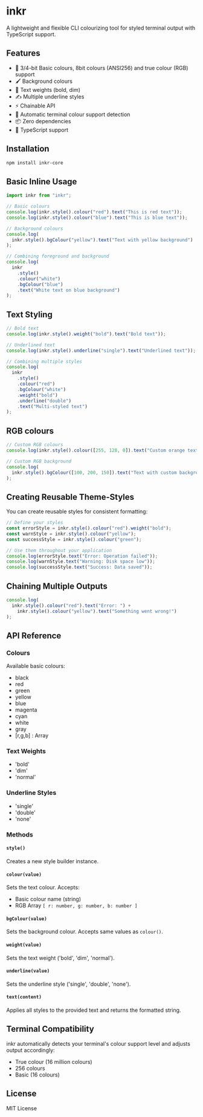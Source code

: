 # inkr

A lightweight and flexible CLI colourizing tool for styled terminal output with TypeScript support.

## Features

- 🎨 3/4-bit Basic colours, 8bit colours (ANSI256) and true colour (RGB) support
- 🖌️ Background colours
- 💪 Text weights (bold, dim)
- ✍️ Multiple underline styles
- ⚡ Chainable API
- 🔄 Automatic terminal colour support detection
- 📦 Zero dependencies
- 🚀 TypeScript support

## Installation

```bash
npm install inkr-core
```

## Basic Inline Usage

```typescript
import inkr from "inkr";

// Basic colours
console.log(inkr.style().colour("red").text("This is red text"));
console.log(inkr.style().colour("blue").text("This is blue text"));

// Background colours
console.log(
  inkr.style().bgColour("yellow").text("Text with yellow background")
);

// Combining foreground and background
console.log(
  inkr
    .style()
    .colour("white")
    .bgColour("blue")
    .text("White text on blue background")
);
```

## Text Styling

```typescript
// Bold text
console.log(inkr.style().weight("bold").text("Bold text"));

// Underlined text
console.log(inkr.style().underline("single").text("Underlined text"));

// Combining multiple styles
console.log(
  inkr
    .style()
    .colour("red")
    .bgColour("white")
    .weight("bold")
    .underline("double")
    .text("Multi-styled text")
);
```

## RGB colours

```typescript
// Custom RGB colours
console.log(inkr.style().colour([255, 128, 0]).text("Custom orange text"));

// Custom RGB background
console.log(
  inkr.style().bgColour([100, 200, 150]).text("Text with custom background")
);
```

## Creating Reusable Theme-Styles

You can create reusable styles for consistent formatting:

```typescript
// Define your styles
const errorStyle = inkr.style().colour("red").weight("bold");
const warnStyle = inkr.style().colour("yellow");
const successStyle = inkr.style().colour("green");

// Use them throughout your application
console.log(errorStyle.text("Error: Operation failed"));
console.log(warnStyle.text("Warning: Disk space low"));
console.log(successStyle.text("Success: Data saved"));
```

## Chaining Multiple Outputs

```typescript
console.log(
  inkr.style().colour("red").text("Error: ") +
    inkr.style().colour("yellow").text("Something went wrong!")
);
```

## API Reference

### Colours

Available basic colours:

- black
- red
- green
- yellow
- blue
- magenta
- cyan
- white
- gray
- [r,g,b] : Array

### Text Weights

- 'bold'
- 'dim'
- 'normal'

### Underline Styles

- 'single'
- 'double'
- 'none'

### Methods

#### `style()`

Creates a new style builder instance.

#### `colour(value)`

Sets the text colour. Accepts:

- Basic colour name (string)
- RGB Array `[ r: number, g: number, b: number ]`

#### `bgColour(value)`

Sets the background colour. Accepts same values as `colour()`.

#### `weight(value)`

Sets the text weight ('bold', 'dim', 'normal').

#### `underline(value)`

Sets the underline style ('single', 'double', 'none').

#### `text(content)`

Applies all styles to the provided text and returns the formatted string.

## Terminal Compatibility

inkr automatically detects your terminal's colour support level and adjusts output accordingly:

- True colour (16 million colours)
- 256 colours
- Basic (16 colours)

## License

MIT License
